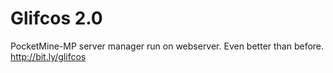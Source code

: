 # Glifcos 2.0
PocketMine-MP server manager run on webserver. Even better than before.
http://bit.ly/glifcos